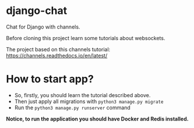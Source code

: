 # django-chat
Chat for Django with channels.

Before cloning this project learn some tutorials about websockets.

The project based on this channels tutorial: https://channels.readthedocs.io/en/latest/

# How to start app?
- So, firstly, you should learn the tutorial described above.
- Then just apply all migrations with `python3 manage.py migrate`
- Run the `python3 manage.py runserver` command

**Notice, to run the application you should have Docker and Redis installed.**
